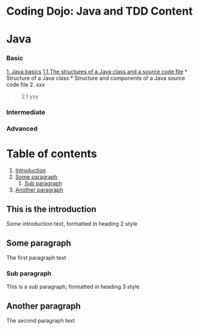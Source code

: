 # Coding Dojo: Java and TDD Content

# Java
### Basic
[1. Java basics](#)
    [1.1 The structures of a Java class and a source code file](#)
     * Structure of a Java class
     * Structure and components of a Java source code file
2. xxx
> 2.1 yyy

### Intermediate


### Advanced
# Table of contents
1. [Introduction](#introduction)
2. [Some paragraph](#paragraph1)
    1. [Sub paragraph](#subparagraph1)
3. [Another paragraph](#paragraph2)

## This is the introduction <a name="introduction"></a>
Some introduction text, formatted in heading 2 style

## Some paragraph <a name="paragraph1"></a>
The first paragraph text

### Sub paragraph <a name="subparagraph1"></a>
This is a sub paragraph, formatted in heading 3 style

## Another paragraph <a name="paragraph2"></a>
The second paragraph text
